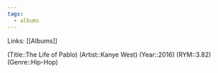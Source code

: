 ```yaml
---
tags:
  - albums
---
```


Links: [[Albums]]

(Title::The Life of Pablo)
(Artist::Kanye West)
(Year::2016)
(RYM::3.82)
(Genre::Hip-Hop)